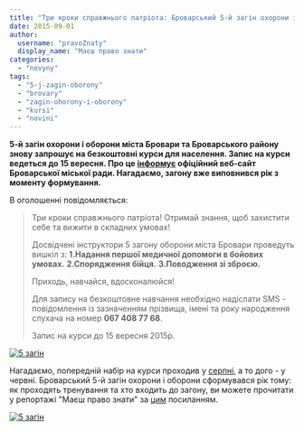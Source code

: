 ```yaml
---
title: "Три кроки справжнього патріота: Броварський 5-й загін охорони і оборони запрошує охочих на курси"
date: 2015-09-01
author: 
  username: "pravoZnaty"
  display_name: "Маєш право знати"
categories: 
  - "novyny"
tags: 
  - "5-j-zagin-oborony"
  - "brovary"
  - "zagin-ohorony-i-oborony"
  - "kursi"
  - "novini"
---
```


**5-й загін охорони і оборони міста Бровари та Броварського району знову запрошує на безкоштовні курси для населення. Запис на курси ведеться до 15 вересня. Про це [інформує](https://brovary-rada.gov.ua/ogolosheno-provedennya-5-im-zagonom-okhoroni-%D1%96-oboroni-m%D1%96sta-brovari-ta-brovarskogo-raionu-bezkosh-0) офіційний веб-сайт Броварської міської ради. Нагадаємо, загону вже виповнився рік з моменту формування.**

В оголошенні повідомляється:

> Три кроки справжнього патріота! Отримай знання, щоб захистити себе та вижити в складних умовах!
> 
> Досвідчені інструктори 5 загону оборони міста Бровари проведуть вишкіл з: **1.Надання першої медичної допомоги в бойових умовах.** **2.Спорядження бійця.** **3.Поводження зі зброєю.**
> 
> Приходь, навчайся, вдосконалюйся!
> 
> Для запису на безкоштовне навчання необхідно надіслати SМS - повідомлення із зазначенням прізвища, імені та року народження слухача на номер **067 408 77 68**.
> 
> Запис на курси до 15 вересня 2015р.

[![5 загін](https://mpz.brovary.org/wp-content/uploads/2015/08/28.07_1.jpg)](https://mpz.brovary.org/wp-content/uploads/2015/08/28.07_1.jpg)

Нагадаємо, попередній набір на курси проходив у [серпні](https://mpz.brovary.org/5-j-zagin-ohorony-j-oborony-brovariv-i-rajonu-ogoloshuye-novyj-nabir-sluhachiv-na-kursy/), а то дого - у червні. Броварський 5-й загін охорони і оборони сформувався рік тому: як проходять тренування та хто входить до загону, ви можете прочитати у репортажі "Маєш право знати" за [цим](https://mpz.brovary.org/buty-na-svoyemu-mistsi-shho-roblyat-bijtsi-brovarskogo-zagonu-oborony-j-ohorony-uzhe-majzhe-rik/) посиланням.

[![5 загін](https://mpz.brovary.org/wp-content/uploads/2015/08/2.jpg)](https://mpz.brovary.org/wp-content/uploads/2015/08/2.jpg)
